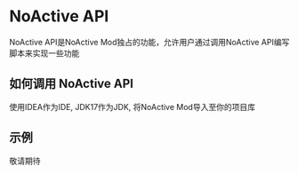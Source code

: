 # NoActive API

NoActive API是NoActive Mod独占的功能，允许用户通过调用NoActive API编写脚本来实现一些功能

## 如何调用 NoActive API

使用IDEA作为IDE, JDK17作为JDK, 将NoActive Mod导入至你的项目库

## 示例

敬请期待
